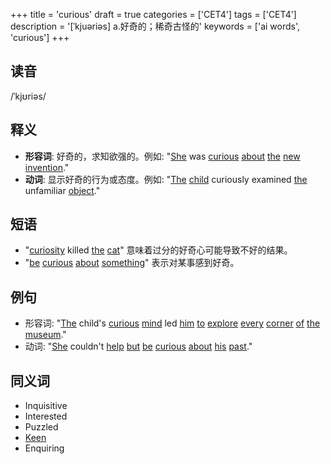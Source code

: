 +++
title = 'curious'
draft = true
categories = ['CET4']
tags = ['CET4']
description = '[ˈkjuəriəs] a.好奇的；稀奇古怪的'
keywords = ['ai words', 'curious']
+++

## 读音
/ˈkjʊriəs/

## 释义
- **形容词**: 好奇的，求知欲强的。例如: "[She](/post/she/) was [curious](/post/curious/) [about](/post/about/) [the](/post/the/) [new](/post/new/) [invention](/post/invention/)."
- **动词**: 显示好奇的行为或态度。例如: "[The](/post/the/) [child](/post/child/) curiously examined [the](/post/the/) unfamiliar [object](/post/object/)."

## 短语
- "[curiosity](/post/curiosity/) killed [the](/post/the/) [cat](/post/cat/)" 意味着过分的好奇心可能导致不好的结果。
- "[be](/post/be/) [curious](/post/curious/) [about](/post/about/) [something](/post/something/)" 表示对某事感到好奇。

## 例句
- 形容词: "[The](/post/the/) child's [curious](/post/curious/) [mind](/post/mind/) led [him](/post/him/) [to](/post/to/) [explore](/post/explore/) [every](/post/every/) [corner](/post/corner/) [of](/post/of/) [the](/post/the/) [museum](/post/museum/)."
- 动词: "[She](/post/she/) couldn't [help](/post/help/) [but](/post/but/) [be](/post/be/) [curious](/post/curious/) [about](/post/about/) [his](/post/his/) [past](/post/past/)."

## 同义词
- Inquisitive
- Interested
- Puzzled
- [Keen](/post/keen/)
- Enquiring
